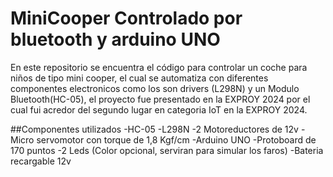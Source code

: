 # MiniCooper Controlado por bluetooth y arduino UNO
En este repositorio se encuentra el código para controlar un coche para niños de tipo mini cooper, el cual se automatiza con diferentes componentes electronicos como los son drivers (L298N) y un Modulo Bluetooth(HC-05), el proyecto fue presentado en la EXPROY 2024 por el cual fui acredor del segundo lugar en categoria IoT en la EXPROY 2024.

##Componentes utilizados
    -HC-05 
    -L298N
    -2 Motoreductores de 12v
    -Micro servomotor con torque de 1,8 Kgf/cm
    -Arduino UNO
    -Protoboard de 170 puntos
    -2 Leds (Color opcional, serviran para simular los faros)
    -Bateria recargable 12v

